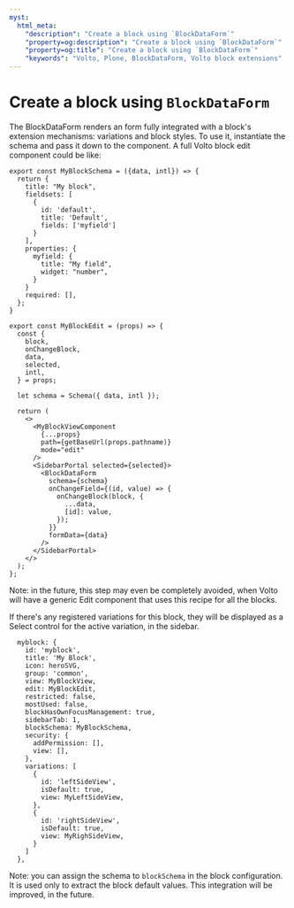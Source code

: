 ```yaml
---
myst:
  html_meta:
    "description": "Create a block using `BlockDataForm`"
    "property=og:description": "Create a block using `BlockDataForm`"
    "property=og:title": "Create a block using `BlockDataForm`"
    "keywords": "Volto, Plone, BlockDataForm, Volto block extensions"
---
```


# Create a block using `BlockDataForm`

The BlockDataForm renders an form fully integrated with a block's extension
mechanisms: variations and block styles. To use it, instantiate the schema and
pass it down to the component. A full Volto block edit component could be like:

```
export const MyBlockSchema = ({data, intl}) => {
  return {
    title: "My block",
    fieldsets: [
      {
        id: 'default',
        title: 'Default',
        fields: ['myfield']
      }
    ],
    properties: {
      myfield: {
        title: "My field",
        widget: "number",
      }
    }
    required: [],
  };
}

export const MyBlockEdit = (props) => {
  const {
    block,
    onChangeBlock,
    data,
    selected,
    intl,
  } = props;

  let schema = Schema({ data, intl });

  return (
    <>
      <MyBlockViewComponent
        {...props}
        path={getBaseUrl(props.pathname)}
        mode="edit"
      />
      <SidebarPortal selected={selected}>
        <BlockDataForm
          schema={schema}
          onChangeField={(id, value) => {
            onChangeBlock(block, {
              ...data,
              [id]: value,
            });
          }}
          formData={data}
        />
      </SidebarPortal>
    </>
  );
};
```

Note: in the future, this step may even be completely avoided, when Volto will
have a generic Edit component that uses this recipe for all the blocks.

If there's any registered variations for this block, they will be displayed as
a Select control for the active variation, in the sidebar.


```
  myblock: {
    id: 'myblock',
    title: 'My Block',
    icon: heroSVG,
    group: 'common',
    view: MyBlockView,
    edit: MyBlockEdit,
    restricted: false,
    mostUsed: false,
    blockHasOwnFocusManagement: true,
    sidebarTab: 1,
    blockSchema: MyBlockSchema,
    security: {
      addPermission: [],
      view: [],
    },
    variations: [
      {
        id: 'leftSideView',
        isDefault: true,
        view: MyLeftSideView,
      },
      {
        id: 'rightSideView',
        isDefault: true,
        view: MyRighSideView,
      }
    ]
  },

```

Note: you can assign the schema to `blockSchema` in the block configuration. It
is used only to extract the block default values. This integration will be
improved, in the future.

